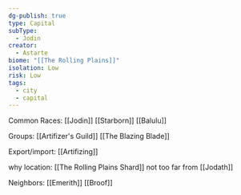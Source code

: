```yaml
---
dg-publish: true
type: Capital
subType:
  - Jodin
creator:
  - Astarte
biome: "[[The Rolling Plains]]"
isolation: Low
risk: Low
tags:
  - city
  - capital
---
```

Common Races: [[Jodin]] [[Starborn]] [[Balulu]]

Groups: [[Artifizer's Guild]] [[The Blazing Blade]]

Export/import: [[Artifizing]]

why location: [[The Rolling Plains Shard]] not too far from [[Jodath]]

Neighbors: [[Emerith]] [[Broof]]
